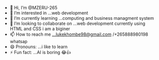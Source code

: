 - 👋 Hi, I’m @MZERU-265
- 👀 I’m interested in ...web development
- 🌱 I’m currently learning ...computing and business managment system
- 💞️ I’m looking to collaborate on ...web development currently using HTML and CSS i am a biginer
- 📫 How to reach me ...lukekhombe98@gmail.com /+265888980198 whatsap
- 😄 Pronouns: ...i like to learn
- ⚡ Fun fact: ...AI is boring 😂👍

<!---
MZERU-265/MZERU-265 is a ✨ special ✨ repository because its `README.md` (this file) appears on your GitHub profile.
You can click the Preview link to take a look at your changes.
--->
